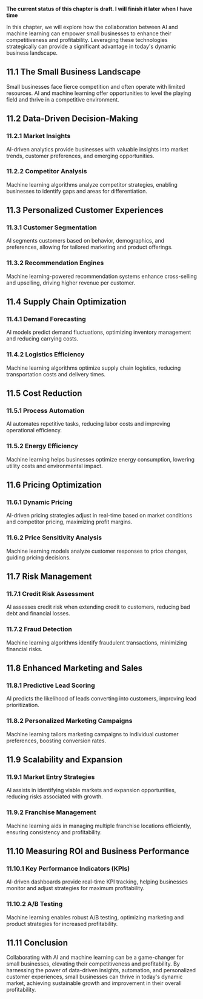 **The current status of this chapter is draft. I will finish it later when I have time**

In this chapter, we will explore how the collaboration between AI and machine learning can empower small businesses to enhance their competitiveness and profitability. Leveraging these technologies strategically can provide a significant advantage in today's dynamic business landscape.

11.1 The Small Business Landscape
---------------------------------

Small businesses face fierce competition and often operate with limited resources. AI and machine learning offer opportunities to level the playing field and thrive in a competitive environment.

11.2 Data-Driven Decision-Making
--------------------------------

### 11.2.1 Market Insights

AI-driven analytics provide businesses with valuable insights into market trends, customer preferences, and emerging opportunities.

### 11.2.2 Competitor Analysis

Machine learning algorithms analyze competitor strategies, enabling businesses to identify gaps and areas for differentiation.

11.3 Personalized Customer Experiences
--------------------------------------

### 11.3.1 Customer Segmentation

AI segments customers based on behavior, demographics, and preferences, allowing for tailored marketing and product offerings.

### 11.3.2 Recommendation Engines

Machine learning-powered recommendation systems enhance cross-selling and upselling, driving higher revenue per customer.

11.4 Supply Chain Optimization
------------------------------

### 11.4.1 Demand Forecasting

AI models predict demand fluctuations, optimizing inventory management and reducing carrying costs.

### 11.4.2 Logistics Efficiency

Machine learning algorithms optimize supply chain logistics, reducing transportation costs and delivery times.

11.5 Cost Reduction
-------------------

### 11.5.1 Process Automation

AI automates repetitive tasks, reducing labor costs and improving operational efficiency.

### 11.5.2 Energy Efficiency

Machine learning helps businesses optimize energy consumption, lowering utility costs and environmental impact.

11.6 Pricing Optimization
-------------------------

### 11.6.1 Dynamic Pricing

AI-driven pricing strategies adjust in real-time based on market conditions and competitor pricing, maximizing profit margins.

### 11.6.2 Price Sensitivity Analysis

Machine learning models analyze customer responses to price changes, guiding pricing decisions.

11.7 Risk Management
--------------------

### 11.7.1 Credit Risk Assessment

AI assesses credit risk when extending credit to customers, reducing bad debt and financial losses.

### 11.7.2 Fraud Detection

Machine learning algorithms identify fraudulent transactions, minimizing financial risks.

11.8 Enhanced Marketing and Sales
---------------------------------

### 11.8.1 Predictive Lead Scoring

AI predicts the likelihood of leads converting into customers, improving lead prioritization.

### 11.8.2 Personalized Marketing Campaigns

Machine learning tailors marketing campaigns to individual customer preferences, boosting conversion rates.

11.9 Scalability and Expansion
------------------------------

### 11.9.1 Market Entry Strategies

AI assists in identifying viable markets and expansion opportunities, reducing risks associated with growth.

### 11.9.2 Franchise Management

Machine learning aids in managing multiple franchise locations efficiently, ensuring consistency and profitability.

11.10 Measuring ROI and Business Performance
--------------------------------------------

### 11.10.1 Key Performance Indicators (KPIs)

AI-driven dashboards provide real-time KPI tracking, helping businesses monitor and adjust strategies for maximum profitability.

### 11.10.2 A/B Testing

Machine learning enables robust A/B testing, optimizing marketing and product strategies for increased profitability.

11.11 Conclusion
----------------

Collaborating with AI and machine learning can be a game-changer for small businesses, elevating their competitiveness and profitability. By harnessing the power of data-driven insights, automation, and personalized customer experiences, small businesses can thrive in today's dynamic market, achieving sustainable growth and improvement in their overall profitability.
